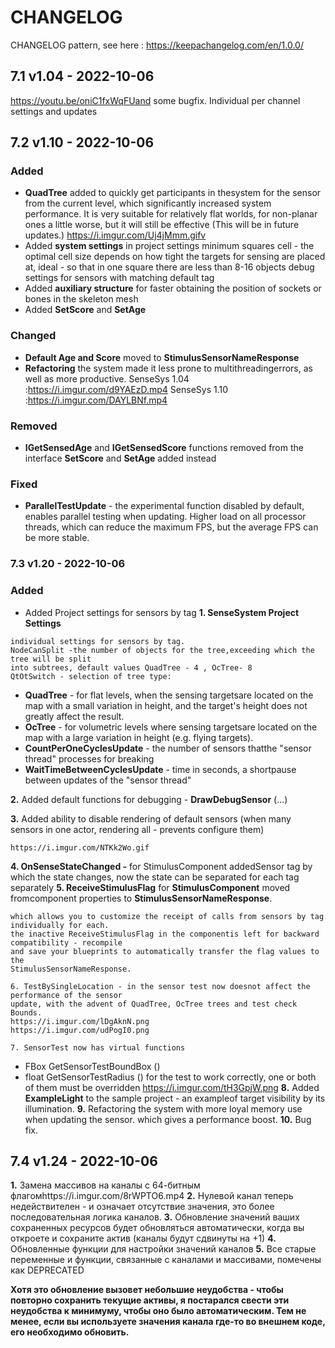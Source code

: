 # CHANGELOG

CHANGELOG pattern, see here : https://keepachangelog.com/en/1.0.0/

## 7.1 v1.04 - 2022-10-06

https://youtu.be/oniC1fxWqFUand some bugfix.
Individual per channel settings and updates

## 7.2 v1.10 - 2022-10-06

### Added

- **QuadTree** added to quickly get participants in thesystem for the sensor from the current level,
  which significantly increased system performance. It is very suitable for relatively flat worlds, for non-planar
  ones a little worse, but it will still be effective (This will be in future updates.)
  https://i.imgur.com/Uj4jMmm.gifv
- Added **system settings** in project settings
  minimum squares cell - the optimal cell size depends on how tight the targets for sensing are
  placed at, ideal - so that in one square there are less than 8-16 objects
  debug settings for sensors with matching default tag
- Added **auxiliary structure** for faster obtaining the position of sockets or bones in the skeleton
  mesh
- Added **SetScore** and **SetAge**

### Changed

- **Default Age and Score** moved to **StimulusSensorNameResponse**
- **Refactoring** the system made it less prone to multithreadingerrors, as well as more productive.
  SenseSys 1.04 :https://i.imgur.com/d9YAEzD.mp4
  SenseSys 1.10 :https://i.imgur.com/DAYLBNf.mp4

### Removed

- **IGetSensedAge** and **IGetSensedScore** functions removed from the interface
  **SetScore** and **SetAge** added instead

### Fixed

- **ParallelTestUpdate** - the experimental function disabled by default, enables parallel testing when
  updating. Higher load on all processor threads, which can reduce the maximum FPS, but the average FPS
  can be more stable.

### 7.3 v1.20 - 2022-10-06

### Added

- Added Project settings for sensors by tag
**1. SenseSystem Project Settings**

```
individual settings for sensors by tag.
NodeCanSplit -the number of objects for the tree,exceeding which the tree will be split
into subtrees, default values QuadTree - 4 , OcTree- 8
QtOtSwitch - selection of tree type:
```

- **QuadTree** - for flat levels, when the sensing targetsare located on the map with a
  small variation in height, and the target's height does not greatly affect the result.
- **OcTree** - for volumetric levels where sensing targetsare located on the map with a
  large variation in height (e.g. flying targets).
- **CountPerOneCyclesUpdate** - the number of sensors thatthe "sensor thread" processes
  for breaking
- **WaitTimeBetweenCyclesUpdate** - time in seconds, a shortpause between updates of the
  "sensor thread"

**2.** Added default functions for debugging - **DrawDebugSensor** (...)

**3.** Added ability to disable rendering of default sensors (when many sensors in one actor, rendering
all - prevents configure them)

```
https://i.imgur.com/NTKk2Wo.gif
```

**4. OnSenseStateChanged -** for StimulusComponent addedSensor tag by which the state changes,
now the state can be separated for each tag separately
**5. ReceiveStimulusFlag** for **StimulusComponent** moved fromcomponent properties to
**StimulusSensorNameResponse**.

```
which allows you to customize the receipt of calls from sensors by tag individually for each.
the inactive ReceiveStimulusFlag in the componentis left for backward compatibility - recompile
and save your blueprints to automatically transfer the flag values to the
StimulusSensorNameResponse.
```

```
6. TestBySingleLocation - in the sensor test now doesnot affect the performance of the sensor
update, with the advent of QuadTree, OcTree trees and test check Bounds.
https://i.imgur.com/lDgAknN.png
https://i.imgur.com/udPogI0.png
```

```
7. SensorTest now has virtual functions
```

- FBox GetSensorTestBoundBox ()
- float GetSensorTestRadius ()
  for the test to work correctly, one or both of them must be overridden
  https://i.imgur.com/tH3GpjW.png
  **8.** Added **ExampleLight** to the sample project - an exampleof target visibility by its illumination.
  **9.** Refactoring the system with more loyal memory use when updating the sensor. which gives a
  performance boost.
  **10.** Bug fix.

## 7.4 v1.24 - 2022-10-06

**1.** Замена массивов на каналы с 64-битным флагомhttps://i.imgur.com/8rWPTO6.mp4
**2.** Нулевой канал теперь недействителен - и означает отсутствие значения, это более
последовательная логика каналов.
**3.** Обновление значений ваших сохраненных ресурсов будет обновляться
автоматически, когда вы откроете и сохраните актив (каналы будут сдвинуты на +1)
**4.** Обновленные функции для настройки значений каналов
**5.** Все старые переменные и функции, связанные с каналами и массивами, помечены
как DEPRECATED

**Хотя это обновление вызовет небольшие неудобства - чтобы повторно сохранить
текущие активы, я постарался свести эти неудобства к минимуму, чтобы оно было
автоматическим. Тем не менее, если вы используете значения канала где-то во внешнем коде,
его необходимо обновить.**
